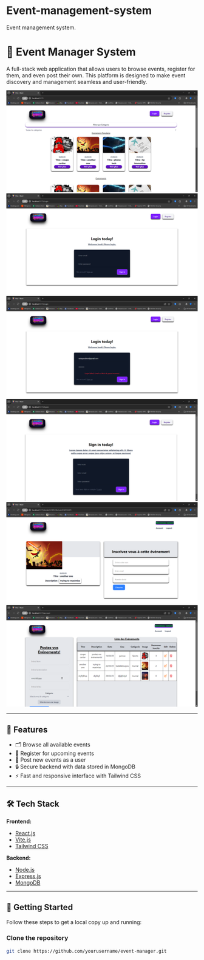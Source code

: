 # Event-management-system
Event management system.
# 🎉 Event Manager System

A full-stack web application that allows users to browse events, register for them, and even post their own. This platform is designed to make event discovery and management seamless and user-friendly.

![Home page when logged out](./screenshots/homepage.png)
![Login page out](./screenshots/loginpage.png)
![Login error out](./screenshots/loginError.png)
![Signin](./screenshots/signinpage.png)
![Event details](./screenshots/eventdetails.png)
![Account post details](./screenshots/accountpostdetail.png)


---

## 📌 Features

- 🗂 Browse all available events
- 📝 Register for upcoming events
- 📢 Post new events as a user
- 🔒 Secure backend with data stored in MongoDB
- ⚡ Fast and responsive interface with Tailwind CSS

---

## 🛠 Tech Stack

**Frontend:**
- [React.js](https://reactjs.org/)
- [Vite.js](https://vitejs.dev/)
- [Tailwind CSS](https://tailwindcss.com/)

**Backend:**
- [Node.js](https://nodejs.org/)
- [Express.js](https://expressjs.com/)
- [MongoDB](https://www.mongodb.com/)

---

## 🚀 Getting Started

Follow these steps to get a local copy up and running:

### Clone the repository
```bash
git clone https://github.com/yourusername/event-manager.git
